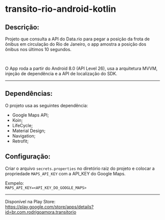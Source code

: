 # transito-rio-android-kotlin
Descrição:
----------
Projeto que consulta a API do Data.rio para pegar a posição da frota de ônibus em circulação do Rio de Janeiro, o app amostra a posição dos ônibus nos últimos 10 segundos.

<br>

O App roda a partir do Android 8.0 (API Level 26), usa a arquitetura MVVM, injeção de dependência e a API de localização do SDK.

<hr>

Dependências:
-------------
O projeto usa as seguintes dependência:

- Google Maps API;
- Koin;
- LifeCycle;
- Material Design;
- Navigation;
- Retrofit;

Configuração:
-------------
Criar o arquivo `secrets.properties` no diretório raiz do projeto e colocar a propriedade `MAPS_API_KEY` com a API_KEY do Google Maps. <br>

Exmpelo:<br>
`MAPS_API_KEY=<API_KEY_DO_GOOGLE_MAPS>`

<hr>

Disponível na Play Store: <br>
https://play.google.com/store/apps/details?id=br.com.rodrigoamora.transitorio
